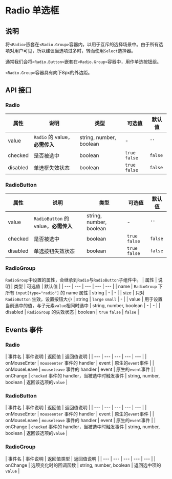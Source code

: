 # Radio 单选框

## 说明

将`<Radio>`嵌套在`<Radio.Group>`容器内，以用于互斥的选择场景中。由于所有选项对用户可见，所以建议当选项过多时，转而使用`Select`选择器。

通常我们会将`<Radio.Button>`嵌套在`<Radio.Group>`容器中，用作单选按钮组。

`<Radio.Group>`容器具有向下8px的外边距。

## API 接口
### Radio
| 属性 | 说明 | 类型 | 可选值 | 默认值 |
| --- | --- | --- | --- | --- |
| value | `Radio` 的 value，**必需传入** | string, number, boolean | - | `''` |
| checked | 是否被选中 | boolean | `true` `false` | `false` |
| disabled | 单选框失效状态 | boolean | `true` `false` | `false` |

### RadioButton
| 属性 | 说明 | 类型 | 可选值 | 默认值 |
| --- | --- | --- | --- | --- |
| value | `RadioButton` 的 value，**必需传入** | string, number, boolean | - | `''` |
| checked | 是否被选中 | boolean | `true` `false` | `false` |
| disabled | 单选按钮失效状态 | boolean | `true` `false` | `false` |

### RadioGroup
`RadioGroup`中设置的属性，会继承到`Radio`与`RadioButton`子组件中。
| 属性 | 说明 | 类型 | 可选值 | 默认值 |
| --- | --- | --- | --- | --- |
| name | `RadioGroup` 下所有 `input[type="radio"]` 的 name 属性 | string | - | - |
| size | 只对 `RadioButton` 生效，设置按钮大小 | string | `large` `small` | - |
| value | 用于设置当前选中的值，与子元素`value`相同时选中 | string, number, boolean | - | - |
| disabled | `RadioGroup` 的失效状态 | boolean | `true` `false` | `false` |

## Events 事件
### Radio
| 事件名 | 事件说明 | 返回值 | 返回值说明 |
| --- | --- | --- | --- | --- |
| onMouseEnter | `mouseenter` 事件的 handler | event | 原生的`event`事件 |
| onMouseLeave | `mouseleave` 事件的 handler | event | 原生的`event`事件 |
| onChange | `checked` 事件的 handler，当被选中时触发事件 | string, number, boolean | 返回该选项的`value` |

### RadioButton
| 事件名 | 事件说明 | 返回值 | 返回值说明 |
| --- | --- | --- | --- | --- |
| onMouseEnter | `mouseenter` 事件的 handler | event | 原生的`event`事件 |
| onMouseLeave | `mouseleave` 事件的 handler | event | 原生的`event`事件 |
| onChange | `checked` 事件的 handler，当被选中时触发事件 | string, number, boolean | 返回该选项的`value` |

### RadioGroup
| 事件名 | 事件说明 | 返回值类型 | 返回值说明 |
| --- | --- | --- | --- | --- |
| onChange | 选项变化时的回调函数 | string, number, boolean | 返回选中项的`value` |